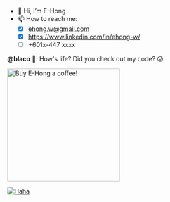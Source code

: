 - 👋 Hi, I’m E-Hong
- 📫 How to reach me:
  - [x] ehong.w@gmail.com
  - [x] https://www.linkedin.com/in/ehong-w/
  - [ ] +601x-447 xxxx

**@blaco** :hugs:: How's life? Did you check out my code? :worried:

<p>
  <tr>
    <td><img width="256" title="Buy E-Hong a coffee!" src="https://user-images.githubusercontent.com/68590570/113907433-f0f96000-9807-11eb-8be2-9ff885d92205.JPG" /></td>
  </tr>
</p>

[![Haha](https://media.giphy.com/media/nWGRHBnAl5Kmc/giphy.gif)](https://media.giphy.com/media/nWGRHBnAl5Kmc/giphy.gif)

<!---
e-hong-w/e-hong-w is a ✨ special ✨ repository because its `README.md` (this file) appears on your GitHub profile.
You can click the Preview link to take a look at your changes.
--->
